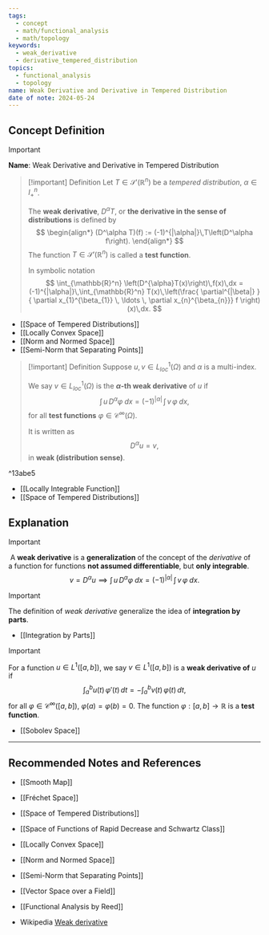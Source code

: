 ```yaml
---
tags:
  - concept
  - math/functional_analysis
  - math/topology
keywords:
  - weak_derivative
  - derivative_tempered_distribution
topics:
  - functional_analysis
  - topology
name: Weak Derivative and Derivative in Tempered Distribution
date of note: 2024-05-24
---
```


## Concept Definition

>[!important]
>**Name**: Weak Derivative and Derivative in Tempered Distribution


>[!important] Definition
>Let $T \in \mathscr{S}'(\mathbb{R}^n)$ be a *tempered distribution*, $\alpha\in I_{+}^n$. 
>
>The **weak derivative**, $D^{\alpha}T$, or  **the derivative in the sense of distributions** is defined by
>$$
>\begin{align*}
>(D^\alpha T)(f) := (-1)^{|\alpha|}\,T\left(D^\alpha f\right).
>\end{align*}
>$$
>The function $T\in \mathscr{S}'(\mathbb{R}^n)$ is called a **test function**.
>
>In symbolic notation
>$$
>\int_{\mathbb{R}^n} \left(D^{\alpha}T(x)\right)\,f(x)\,dx = (-1)^{|\alpha|}\,\int_{\mathbb{R}^n} T(x)\,\left(\frac{ \partial^{|\beta|} }{ \partial x_{1}^{\beta_{1}} \, \ldots \, \partial x_{n}^{\beta_{n}}} f \right)(x)\,dx.
>$$

- [[Space of Tempered Distributions]]
- [[Locally Convex Space]]
- [[Norm and Normed Space]]
- [[Semi-Norm that Separating Points]]

>[!important] Definition
>Suppose $u, v\in L_{loc}^1(\Omega)$ and $\alpha$ is a multi-index.
>
>We say $v \in L_{loc}^1(\Omega)$ is the **$\alpha$-th weak derivative** of $u$ if
>$$
>\int\, u\, D^{\alpha}\varphi \; dx= (-1)^{|\alpha|}\,\int\, v\, \varphi \; dx,
>$$
>for all **test functions** $\varphi \in \mathcal{C}^{\infty}(\Omega).$ 
>
>It is written as $$D^{\alpha}u = v,$$ in **weak (distribution sense)**.

^13abe5

- [[Locally Integrable Function]]
- [[Space of Tempered Distributions]]




## Explanation

>[!important]
> A **weak derivative** is a **generalization** of the concept of the *derivative* of a function for functions **not assumed differentiable**, but **only integrable**.
> $$
>v= D^{\alpha}u \implies \int\, u\, D^{\alpha}\varphi \; dx= (-1)^{|\alpha|}\,\int\, v\, \varphi \; dx.
>$$


>[!important]
>The definition of *weak derivative* generalize the idea of **integration by parts**.

- [[Integration by Parts]]

>[!important]
>For a function $u \in L^1([a,b])$, we say $v\in L^1([a, b])$ is a **weak derivative of** $u$ if
>$$
>\int_{a}^{b} u(t)\,\varphi'(t)\,dt = - \int_{a}^{b} v(t)\,\varphi(t)\,dt, 
>$$
>for all $\varphi \in \mathcal{C}^{\infty}([a, b])$,  $\varphi(a)= \varphi(b) = 0.$ The function $\varphi: [a,b] \to \mathbb{R}$ is a **test function**.

- [[Sobolev Space]]



-----------
##  Recommended Notes and References

- [[Smooth Map]]
- [[Fréchet Space]]

- [[Space of Tempered Distributions]]
- [[Space of Functions of Rapid Decrease and Schwartz Class]]

- [[Locally Convex Space]]
- [[Norm and Normed Space]]
- [[Semi-Norm that Separating Points]]
- [[Vector Space over a Field]]



- [[Functional Analysis by Reed]]
- Wikipedia [Weak derivative](https://en.wikipedia.org/wiki/Weak_derivative)